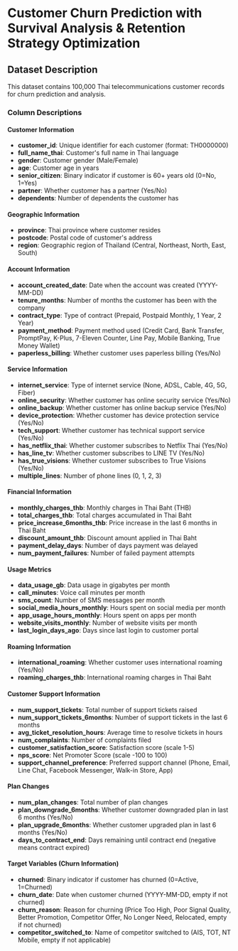# Customer Churn Prediction with Survival Analysis & Retention Strategy Optimization

## Dataset Description

This dataset contains 100,000 Thai telecommunications customer records for churn prediction and analysis.

### Column Descriptions

#### Customer Information
- **customer_id**: Unique identifier for each customer (format: TH0000000)
- **full_name_thai**: Customer's full name in Thai language
- **gender**: Customer gender (Male/Female)
- **age**: Customer age in years
- **senior_citizen**: Binary indicator if customer is 60+ years old (0=No, 1=Yes)
- **partner**: Whether customer has a partner (Yes/No)
- **dependents**: Number of dependents the customer has

#### Geographic Information
- **province**: Thai province where customer resides
- **postcode**: Postal code of customer's address
- **region**: Geographic region of Thailand (Central, Northeast, North, East, South)

#### Account Information
- **account_created_date**: Date when the account was created (YYYY-MM-DD)
- **tenure_months**: Number of months the customer has been with the company
- **contract_type**: Type of contract (Prepaid, Postpaid Monthly, 1 Year, 2 Year)
- **payment_method**: Payment method used (Credit Card, Bank Transfer, PromptPay, K-Plus, 7-Eleven Counter, Line Pay, Mobile Banking, True Money Wallet)
- **paperless_billing**: Whether customer uses paperless billing (Yes/No)

#### Service Information
- **internet_service**: Type of internet service (None, ADSL, Cable, 4G, 5G, Fiber)
- **online_security**: Whether customer has online security service (Yes/No)
- **online_backup**: Whether customer has online backup service (Yes/No)
- **device_protection**: Whether customer has device protection service (Yes/No)
- **tech_support**: Whether customer has technical support service (Yes/No)
- **has_netflix_thai**: Whether customer subscribes to Netflix Thai (Yes/No)
- **has_line_tv**: Whether customer subscribes to LINE TV (Yes/No)
- **has_true_visions**: Whether customer subscribes to True Visions (Yes/No)
- **multiple_lines**: Number of phone lines (0, 1, 2, 3)

#### Financial Information
- **monthly_charges_thb**: Monthly charges in Thai Baht (THB)
- **total_charges_thb**: Total charges accumulated in Thai Baht
- **price_increase_6months_thb**: Price increase in the last 6 months in Thai Baht
- **discount_amount_thb**: Discount amount applied in Thai Baht
- **payment_delay_days**: Number of days payment was delayed
- **num_payment_failures**: Number of failed payment attempts

#### Usage Metrics
- **data_usage_gb**: Data usage in gigabytes per month
- **call_minutes**: Voice call minutes per month
- **sms_count**: Number of SMS messages per month
- **social_media_hours_monthly**: Hours spent on social media per month
- **app_usage_hours_monthly**: Hours spent on apps per month
- **website_visits_monthly**: Number of website visits per month
- **last_login_days_ago**: Days since last login to customer portal

#### Roaming Information
- **international_roaming**: Whether customer uses international roaming (Yes/No)
- **roaming_charges_thb**: International roaming charges in Thai Baht

#### Customer Support Information
- **num_support_tickets**: Total number of support tickets raised
- **num_support_tickets_6months**: Number of support tickets in the last 6 months
- **avg_ticket_resolution_hours**: Average time to resolve tickets in hours
- **num_complaints**: Number of complaints filed
- **customer_satisfaction_score**: Satisfaction score (scale 1-5)
- **nps_score**: Net Promoter Score (scale -100 to 100)
- **support_channel_preference**: Preferred support channel (Phone, Email, Line Chat, Facebook Messenger, Walk-in Store, App)

#### Plan Changes
- **num_plan_changes**: Total number of plan changes
- **plan_downgrade_6months**: Whether customer downgraded plan in last 6 months (Yes/No)
- **plan_upgrade_6months**: Whether customer upgraded plan in last 6 months (Yes/No)
- **days_to_contract_end**: Days remaining until contract end (negative means contract expired)

#### Target Variables (Churn Information)
- **churned**: Binary indicator if customer has churned (0=Active, 1=Churned)
- **churn_date**: Date when customer churned (YYYY-MM-DD, empty if not churned)
- **churn_reason**: Reason for churning (Price Too High, Poor Signal Quality, Better Promotion, Competitor Offer, No Longer Need, Relocated, empty if not churned)
- **competitor_switched_to**: Name of competitor switched to (AIS, TOT, NT Mobile, empty if not applicable)

